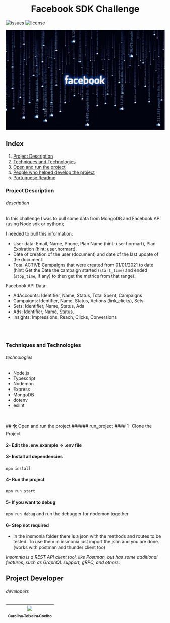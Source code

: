 

<h1 align="center">Facebook SDK Challenge</h1>

![issues](https://img.shields.io/github/issues/caroolt/facebookSDKChallenge?color=red) ![license](https://img.shields.io/github/license/caroolt/facebookSDKChallenge)

<!-- Image that represents what the project does -->
![Image of facebook](./img/readme.png)

## Index
  1. [Project Description](#description)
  2. [Techniques and Technologies](#technologies)
  3. [Open and run the project](#run_project)
  4. [People who helped develop the project](#developers)
  5. [Portuguese Readme](./README.md)

### Project Description
###### description
In this challenge I was to pull some data from MongoDB and Facebook API (using Node sdk or python);

I needed to pull this information:
- User data: Email, Name, Phone, Plan Name (hint: user.hormart), Plan Expiration (hint: user.hormart).
- Date of creation of the user (document) and date of the last update of the document.
- Total ACTIVE Campaigns that were created from 01/01/2021 to date (hint: Get the Date the campaign started (`start_time`) and ended (`stop_time`, if any) to then get the metrics from that range).

Facebook API Data:
- AdAccounts: Identifier, Name, Status, Total Spent, Campaigns 
- Campaigns: Identifier, Name, Status, Actions (link_clicks), Sets
- Sets: Identifier, Name, Status, Ads
- Ads: Identifier, Name, Status, 
- Insights: Impressions, Reach, Clicks, Conversions
<br>
</br>

### Techniques and Technologies
###### technologies
- Node.js
- Typescript 
- Nodemon
- Express
- MongoDB
- dotenv
- eslint

<br>
</br>
## 🛠️ Open and run the project
###### run_project
#### 1- Clone the Project

#### 2- Edit the .env.example => .env file

#### 3- Install all dependencies
   `npm install`
   
#### 4- Run the project 
   `npm run start`

#### 5- If you want to debug
`npm run debug`
 and run the debugger for nodemon together

#### 6- Step not required
   - In the insmonia folder there is a json with the methods and routes to be tested. To use them in insmonia just import the json and you are done. (works with postman and thunder client too)
   
   _Insomnia is a REST API client tool, like Postman, but has some additional features, such as GraphQL support, gRPC, and others._

## Project Developer
###### developers
| [<img src="https://avatars.githubusercontent.com/u/82682093?s=400&u=0a46c06b6a1ae04f7acf2f2162187b1a7e4d5d53&v=4" width=115><br><sub>Carolina Teixeira Coelho</sub>](https://github.com/caroolt) | 
| :---: |


